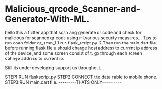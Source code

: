 # Malicious_qrcode_Scanner-and-Generator-With-ML.
hello this a flutter app that scan ang generate qr code and check for malicious for scanned qr code using ml,various security measures...
Tips to run
open folder qr_scan_1
1.run flask_script.py.
2.Then run the main.dart file.
before running flask file u should change host address to current ip address of the device ,and some screen consist of t.
go through each screen cahnge address to current ip..

Still its under developing support us throughout...

STEP1:RUN flaskscript.py
STEP2:CONNECT the data cable to mobile phone.
STEP3:RUN main.dart file.
---------THATS ONLY----------
